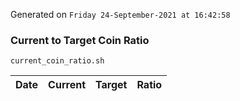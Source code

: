 Generated on `Friday 24-September-2021 at 16:42:58`

### Current to Target Coin Ratio
`current_coin_ratio.sh`

Date|Current|Target|Ratio
---|---|---|---
